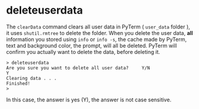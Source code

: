 # deleteuserdata

The `clearData` command clears all user data in PyTerm ( `user_data` folder ), it uses `shutil.rmtree` to delete the folder. When you delete the user data, **all** information you stored using `info` or `info -s`, the cache made by PyTerm, text and background color, the prompt, will all be deleted. PyTerm will confirm you actually want to delete the data, before deleting it.



```
> deleteuserdata
Are you sure you want to delete all user data?     Y/N
Y
Clearing data . . .
Finished!
> 
```

In this case, the answer is yes (Y), the answer is not case sensitive.